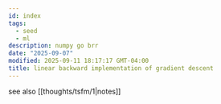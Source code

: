 ```yaml
---
id: index
tags:
  - seed
  - ml
description: numpy go brr
date: "2025-09-07"
modified: 2025-09-11 18:17:17 GMT-04:00
title: linear backward implementation of gradient descent
---
```


see also [[thoughts/tsfm/1|notes]]
